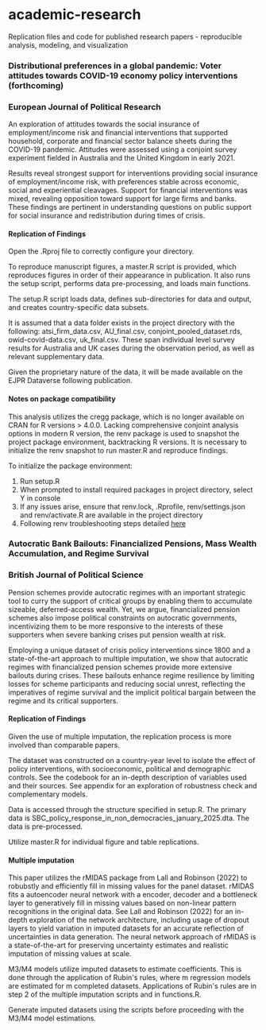 # academic-research
Replication files and code for published research papers - reproducible analysis, modeling, and visualization


### Distributional preferences in a global pandemic: Voter attitudes towards COVID-19 economy policy interventions (forthcoming)
### European Journal of Political Research

An exploration of attitudes towards the social insurance of employment/income risk and financial interventions that supported household, corporate and financial sector balance sheets during the COVID-19 pandemic. Attitudes were assessed using a conjoint survey experiment fielded in Australia and the United Kingdom in early 2021.

Results reveal strongest support for interventions providing social insurance of employment/income risk, with preferences stable across economic, social and experiential cleavages. Support for financial interventions was mixed, revealing opposition toward support for large firms and banks. These findings are pertinent in understanding questions on public support for social insurance and redistribution during times of crisis. 

#### Replication of Findings

Open the .Rproj file to correctly configure your directory. 

To reproduce manuscript figures, a master.R script is provided, which reproduces figures in order of their appearance in publication. It also runs the setup script, performs data pre-processing, and loads main functions.

The setup.R script loads data, defines sub-directories for data and output, and creates country-specific data subsets.

It is assumed that a data folder exists in the project directory with the following: atsi_firm_data.csv, AU_final.csv, conjoint_pooled_dataset.rds, owid-covid-data.csv, uk_final.csv. These span individual level survey results for Australia and UK cases during the observation period, as well as relevant supplementary data. 

Given the proprietary nature of the data, it will be made available on the EJPR Dataverse following publication. 

#### Notes on package compatibility

This analysis utilizes the cregg package, which is no longer available on CRAN for R versions > 4.0.0. Lacking comprehensive conjoint analysis options in modern R version, the renv package is used to snapshot the project package environment, backtracking R versions. It is necessary to initialize the renv snapshot to run master.R and reproduce findings.

To initialize the package environment:
1) Run setup.R
2) When prompted to install required packages in project directory, select Y in console
3) If any issues arise, ensure that renv.lock, .Rprofile, renv/settings.json and renv/activate.R are available in the project directory
4) Following renv troubleshooting steps detailed [here](https://rstudio.github.io/renv/articles/renv.html)

### Autocratic Bank Bailouts: Financialized Pensions, Mass Wealth Accumulation, and Regime Survival
### British Journal of Political Science

Pension schemes provide autocratic regimes with an important strategic tool to curry the support of critical groups by enabling them to accumulate sizeable, deferred-access wealth. Yet, we argue, financialized pension schemes also impose political constraints on autocratic governments, incentivizing them to be more responsive to the interests of these supporters when severe banking crises put pension wealth at risk.

Employing a unique dataset of crisis policy interventions since 1800 and a state-of-the-art approach to multiple imputation, we show that autocratic regimes with financialized pension schemes provide more extensive bailouts during crises. These bailouts enhance regime resilience by limiting losses for scheme participants and reducing social unrest, reflecting the imperatives of regime survival and the implicit political bargain between the regime and its critical supporters.

#### Replication of Findings

Given the use of multiple imputation, the replication process is more involved than comparable papers. 

The dataset was constructed on a country-year level to isolate the effect of policy interventions, with socioeconomic, political and demographic controls. See the codebook for an in-depth description of variables used and their sources. See appendix for an exploration of robustness check and complementary models.

Data is accessed through the structure specified in setup.R. The primary data is SBC_policy_response_in_non_democracies_january_2025.dta. The data is pre-processed. 

Utilize master.R for individual figure and table replications. 

#### Multiple imputation

This paper utilizes the rMIDAS package from Lall and Robinson (2022) to robubstly and efficiently fill in missing values for the panel dataset. rMIDAS fits a autoencoder neural network with a encoder, decoder and a bottleneck layer to generatively fill in missing values based on non-linear pattern recognitions in the original data. See Lall and Robinson (2022) for an in-depth exploration of the network architecture, including usage of dropout layers to yield variation in imputed datasets for an accurate reflection of uncertainties in data generation. The neural network approach of rMIDAS is a state-of-the-art for preserving uncertainty estimates and realistic imputation of missing values at scale.    

M3/M4 models utilize imputed datasets to estimate coefficients. This is done through the application of Rubin's rules, where m regression models are estimated for m completed datasets. Applications of Rubin's rules are in step 2 of the multiple imputation scripts and in functions.R.  

Generate imputed datasets using the scripts before proceeding with the M3/M4 model estimations. 